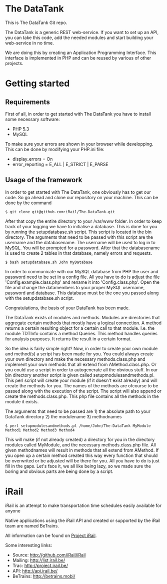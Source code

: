 # The DataTank #

This is The DataTank Git repo.

The DataTank is a generic REST web-service. If you want to set up an API, you can take this code, add the needed modules and start building your web-service in no time.

We are doing this by creating an Application Programming Interface. This interface is implemented in PHP and can be reused by various of other projects.

# Getting started #

## Requirements ##
First of all, in order to get started with The DataTank you have to install some necessary software:

* PHP 5.3
* MySQL

To make sure your errors are shown in your browser while developping. This can be done by modifying your PHP.ini file:

* display_errors = On	
* error_reporting = E_ALL | E_STRICT | E_PARSE

## Usage of the framework ##

In order to get started with The DataTank, one obviously has to get our code.
So go ahead and clone our repository on your machine. This can be done by the command
      	
	$ git clone git@github.com:iRail/The-DataTank.git	

After that copy the entire directory to your /var/www folder.
In order to keep track of your logging we have to initialise a database. This is done for you by running the setupdatabase.sh script. 
This script is located in the bin directory. The arguments that need to be passed with this script are the username and the databasename. 
The username will be used to log in to MySQL. You will be prompted for a password. After that the databasename is used to create 2 tables in that database, namely errors and requests.
	 
	$ bash setupdatabase.sh John MyDatabase

In order to communicate with our MySQL database from PHP the user and password need to be set in a config file. All you have to do is adjust the file 'Config.example.class.php' and rename it into 'Config.class.php'. Open the file and change the datamembers to your proper MySQL username, password and database. This database must be the one you passed along with the setupdatabase.sh script.

Congratulations, the basis of your DataTank has been made.

The DataTank exists of modules and methods. Modules are directories that aggregate certain methods that mostly have a logical connection. A method returns a certain resulting object for a certain call to that module. I.e. the module TDTInfo contains a method Queries. This method handles queries for analysis purposes. It returns the result in a certain format.

So the idea is fairly simple right? Now, in order to create your own module and method(s) a script has been made for you. You could always create your own directory and make the necessary methods.class.php and implement your own methods that all extend from AMethod.class.php. Or you could use a script in order to autogenerate all the obvious stuff. In our bin directory another script is given called setupmodulesandmethods.pl. This perl script will create your module (if it doesn't exist already) and will create the methods for you. The names of the methods are ofcourse to be passed along with the execution of the script. The script will also append or create the methods.class.php. This php file contains all the methods in the module it exists. 

The arguments that need to be passed are 1) the absolute path to your DataTank directory 2) the modulename 3) methodnames

	$ perl setupmodulesandmethods.pl /home/John/The-DataTank MyModule Method1 Method2 Method3 Method4

This will make (if not already created) a directory for you in the directory modules called MyModule, and the necessary methods.class.php file. All given methodnames will result in methods that all extend from AMethod. If you open up a certain method created this way every function that should be overwrited or be adjusted will be there for you. All you have to do is just fill in the gaps. Let's face it, we all like being lazy, so we made sure the boring and obvious parts are being done by a script.
		    
# iRail #

iRail is an attempt to make transportation time schedules easily available for anyone

Native applications using the iRail API and created or supported by the iRail team are named BeTrains.

All information can be found on [Project iRail](http://project.irail.be/).

Some interesting links:

  * Source: <http://github.com/iRail/iRail>
  * Mailing: <http://list.irail.be/>
  * Trac: <http://project.irail.be/>
  * API: <http://api.irail.be/>
  * BeTrains: <http://betrains.mobi/>
